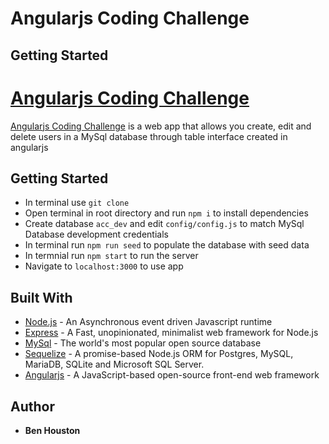 # Angularjs Coding Challenge

## Getting Started

# [Angularjs Coding Challenge](https://github.com/ST3AMMACH1N3/angularCodingChallenge)

[Angularjs Coding Challenge](https://github.com/ST3AMMACH1N3/angularCodingChallenge) is a web app that allows you create, edit and delete users in a MySql database through table interface created in angularjs

## Getting Started

- In terminal use `git clone`
- Open terminal in root directory and run `npm i` to install dependencies
- Create database `acc_dev` and edit `config/config.js` to match MySql Database development credentials
- In terminal run `npm run seed` to populate the database with seed data
- In termnial run `npm start` to run the server
- Navigate to `localhost:3000` to use app

## Built With

- [Node.js](https://nodejs.org/en/) - An Asynchronous event driven Javascript runtime
- [Express](https://expressjs.com/) - A Fast, unopinionated, minimalist web framework for Node.js
- [MySql](https://www.mysql.com/) - The world's most popular open source database
- [Sequelize](https://sequelize.org/) - A promise-based Node.js ORM for Postgres, MySQL, MariaDB, SQLite and Microsoft SQL Server.
- [Angularjs](https://angularjs.org/) - A JavaScript-based open-source front-end web framework

## Author

- **Ben Houston**

